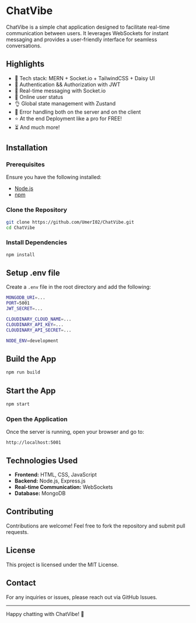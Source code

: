 # ChatVibe

ChatVibe is a simple chat application designed to facilitate real-time communication between users. It leverages WebSockets for instant messaging and provides a user-friendly interface for seamless conversations.

## Highlights

- 🌟 Tech stack: MERN + Socket.io + TailwindCSS + Daisy UI
- 🎃 Authentication && Authorization with JWT
- 👾 Real-time messaging with Socket.io
- 🚀 Online user status
- 👌 Global state management with Zustand
- 🐞 Error handling both on the server and on the client
- ⭐ At the end Deployment like a pro for FREE!
- ⏳ And much more!

## Installation

### Prerequisites

Ensure you have the following installed:

- [Node.js](https://nodejs.org/)
- [npm](https://www.npmjs.com/)

### Clone the Repository

```sh
git clone https://github.com/UmerI02/ChatVibe.git
cd ChatVibe
```

### Install Dependencies

```sh
npm install
```

## Setup .env file

Create a `.env` file in the root directory and add the following:

```sh
MONGODB_URI=...
PORT=5001
JWT_SECRET=...

CLOUDINARY_CLOUD_NAME=...
CLOUDINARY_API_KEY=...
CLOUDINARY_API_SECRET=...

NODE_ENV=development
```

## Build the App

```sh
npm run build
```

## Start the App

```sh
npm start
```

### Open the Application

Once the server is running, open your browser and go to:

```
http://localhost:5001
```

## Technologies Used

- **Frontend:** HTML, CSS, JavaScript
- **Backend:** Node.js, Express.js
- **Real-time Communication:** WebSockets
- **Database:** MongoDB

## Contributing

Contributions are welcome! Feel free to fork the repository and submit pull requests.

## License

This project is licensed under the MIT License.

## Contact

For any inquiries or issues, please reach out via GitHub Issues.

---

Happy chatting with ChatVibe! 🚀


